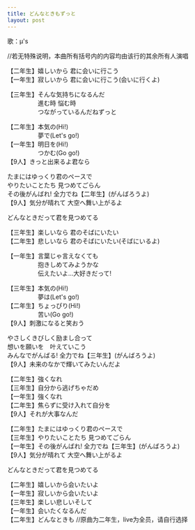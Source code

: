 ```yaml
---
title: どんなときもずっと
layout: post
---
```

歌：μ's

<p><a class="notation">//若无特殊说明，本曲所有括号内的内容均由该行的其余所有人演唱</a></p>

<p>【二年生】嬉しいから 君に会いに行こう<br />
【一年生】寂しいから 君に会いに行こう(会いに行くよ)</p>

<p>【三年生】そんな気持ちになるんだ<br />
　　　　　進む時 悩む時<br />
　　　　　つながっているんだねずっと</p>

<p>【二年生】本気の(Hi!)<br />
　　　　　夢で(Let's go!)<br />
【一年生】明日を(Hi!)<br />
　　　　　つかむ(Go go!)<br />
【9人】きっと出来るよ君なら</p>

<p>たまにはゆっくり君のペースで<br />
やりたいことたち 見つめてごらん<br />
その後がんばれ! 全力でね【二年生】(がんばろうよ)<br />
【9人】気分が晴れて 大空へ舞い上がるよ</p>

<p>どんなときだって君を見つめてる</p>

<p>【三年生】楽しいなら 君のそばにいたい<br />
【二年生】悲しいなら 君のそばにいたい(そばにいるよ)</p>

<p>【一年生】言葉じゃ言えなくても<br />
　　　　　抱きしめてみようかな<br />
　　　　　伝えたいよ…大好きだって!</p>

<p>【三年生】本気の(Hi!)<br />
　　　　　夢は(Let's go!)<br />
【二年生】ちょっぴり(Hi!)<br />
　　　　　苦い(Go go!)<br />
【9人】刺激になると笑おう</p>

<p>やさしくきびしく励まし合って<br />
想いを願いを　叶えていこう<br />
みんなでがんばる! 全力でね【三年生】(がんばろうよ)<br />
【9人】未来のなかで輝いてみたいんだよ</p>

<p>【二年生】強くなれ<br />
【三年生】自分から逃げちゃだめ<br />
【一年生】強くなれ<br />
【二年生】焦らずに受け入れて自分を<br />
【9人】それが大事なんだ</p>

<p>【二年生】たまにはゆっくり君のペースで<br />
【三年生】やりたいことたち 見つめてごらん<br />
【一年生】その後がんばれ! 全力でね【三年生】(がんばろうよ)<br />
【9人】気分が晴れて 大空へ舞い上がるよ</p>

<p>どんなときだって君を見つめてる</p>

<p>【二年生】嬉しいから会いたいよ<br />
【一年生】寂しいから会いたいよ<br />
【三年生】楽しい悲しいそして<br />
【一年生】会いたくなるんだ<br />
【二年生】どんなときも <a class="notation">//原曲为二年生，live为全员，请自行选择</a></p>